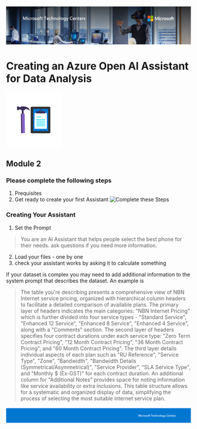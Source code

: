 ![MTC Header](./media/header.jpeg)

# Creating an Azure Open AI Assistant for Data Analysis

![Hands On Logo](./media/workshop.png)

## Module 2 

### Please complete the following steps

1. Prequisites
2. Get ready to create your first Assistant
![Complete these Steps](https://learn.microsoft.com/en-us/azure/ai-services/openai/assistants-quickstart?tabs=command-line&pivots=programming-language-studio#prerequisites)

### Creating Your Assistant


1. Set the Prompt

> You are an AI Assistant that helps people select the best phone for their needs. ask questions if you need more information.

2. Load your files - one by one
3. check your assistant works by asking it to calculate something

If your dataset is complex you may need to add additional information to the system prompt that describes the dataset. An example is 

>The table you're describing presents a comprehensive view of NBN Internet service pricing, organized with hierarchical column headers to facilitate a detailed comparison of available plans. The primary layer of headers indicates the main categories: "NBN Internet Pricing" which is further divided into four service types - "Standard Service", "Enhanced 12 Service", "Enhanced 8 Service", "Enhanced 4 Service", along with a "Comments" section. The second layer of headers specifies four contract durations under each service type: "Zero Term Contract Pricing", "12 Month Contract Pricing", "36 Month Contract Pricing", and "60 Month Contract Pricing". The third layer details individual aspects of each plan such as "RU Reference", "Service Type", "Zone", "Bandwidth", "Bandwidth Details (Symmetrical/Asymmetrical)", "Service Provider", "SLA Service Type", and "Monthly $ (Ex-GST)" for each contract duration. An additional column for "Additional Notes" provides space for noting information like service availability or extra inclusions. This table structure allows for a systematic and organized display of data, simplifying the process of selecting the most suitable internet service plan.





![Footer](./media/footer.png)